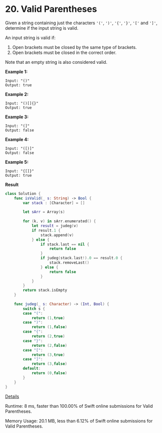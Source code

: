# 20. Valid Parentheses

Given a string containing just the characters `'('`, `')'`, `'{'`, `'}'`, `'['` and `']'`, determine if the input string is valid.

An input string is valid if:

1. Open brackets must be closed by the same type of brackets.
2. Open brackets must be closed in the correct order.

Note that an empty string is also considered valid.

**Example 1:**

```
Input: "()"
Output: true
```

**Example 2:**

```
Input: "()[]{}"
Output: true
```

**Example 3:**

```
Input: "(]"
Output: false
```

**Example 4:**

```
Input: "([)]"
Output: false
```

**Example 5:**

```
Input: "{[]}"
Output: true
```

**Result**

```swift
class Solution {
    func isValid(_ s: String) -> Bool {
        var stack : [Character] = []
        
        let sArr = Array(s)
        
        for (k, v) in sArr.enumerated() {
            let result = judeg(v)
            if result.1 {
                stack.append(v)
            } else {
                if stack.last == nil {
                    return false
                }
                if judeg(stack.last!).0 == result.0 {
                    stack.removeLast()
                } else {
                    return false
                }
            }
        }
        return stack.isEmpty
    }
    
    func judeg(_ s: Character) -> (Int, Bool) {
        switch s {
        case "(":
            return (1,true)
        case ")":
            return (1,false)
        case "{":
            return (2,true)
        case "}":
            return (2,false)
        case "[":
            return (3,true)
        case "]":
            return (3,false)
        default:
            return (0,false)
        }
    }
}
```



[Details ](https://leetcode.com/submissions/detail/226502789)

Runtime: 8 ms, faster than 100.00% of Swift online submissions for Valid Parentheses.

Memory Usage: 20.1 MB, less than 6.12% of Swift online submissions for Valid Parentheses.